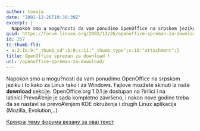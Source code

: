 ```yaml
---
author: tomaja
date: "2002-12-26T19:39:39Z"
excerpt: |
  Napokon smo u mogu?nosti da vam ponudimo OpenOffice na srpskom jeziku i to kako za Linux tako i za Windows. Fajlove mozžete skinuti iz naše <b>download</b> sekcije. OpenOffice.org 1.0.1 je dostupan na ?irilici i na latinici.PrevoÄ‘enje je sada kompletno završeno, i nakon nove godine treba da se nastavi sa prevoÄ‘enjem KDE okruženja i drugih Linux aplikacija (Mozilla, Evolution,..)
guid: https://forum.linuxo.org/2002/12/26/openoffice-spreman-za-download/
id: 257
tc-thumb-fld:
- a:2:{s:9:"_thumb_id";b:0;s:11:"_thumb_type";s:10:"attachment";}
title: OpenOffice spreman za download !
url: /openoffice-spreman-za-download/
---
```

Napokon smo u mogu?nosti da vam ponudimo OpenOffice na srpskom jeziku i to kako za Linux tako i za Windows. Fajlove mozžete skinuti iz naše **download** sekcije. OpenOffice.org 1.0.1 je dostupan na ?irilici i na latinici.PrevoÄ‘enje je sada kompletno završeno, i nakon nove godine treba da se nastavi sa prevoÄ‘enjem KDE okruženja i drugih Linux aplikacija (Mozilla, Evolution,..)  
<!--break-->

[Креирај тему форума везану за овај текст](https://linuxo.org/nova-tema-na-forumu/?se_pid=257)